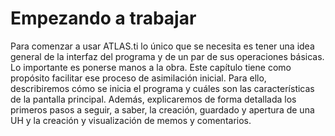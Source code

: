 # Empezando a trabajar

Para comenzar a usar ATLAS.ti lo único que se necesita es tener una idea general de la interfaz del programa y de un par de sus operaciones básicas. Lo importante es ponerse manos a la obra. Este capítulo tiene como propósito facilitar ese proceso de asimilación inicial. Para ello, describiremos cómo se inicia el programa y cuáles son las características de la pantalla principal. Además, explicaremos de forma detallada los primeros pasos a seguir, a saber, la creación, guardado y apertura de una UH y la creación y visualización de memos y comentarios.

